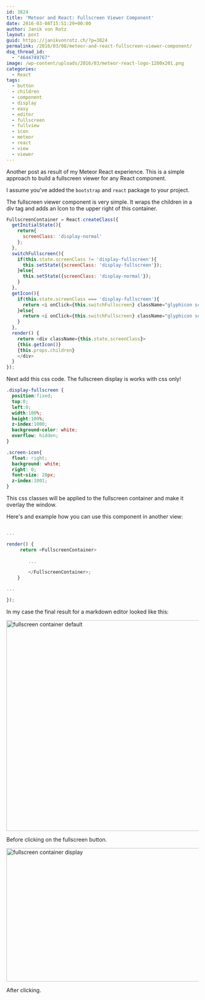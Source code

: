 ```yaml
---
id: 3824
title: 'Meteor and React: Fullscreen Viewer Component'
date: 2016-03-08T15:51:29+00:00
author: Janik von Rotz
layout: post
guid: https://janikvonrotz.ch/?p=3824
permalink: /2016/03/08/meteor-and-react-fullscreen-viewer-component/
dsq_thread_id:
  - "4644749767"
image: /wp-content/uploads/2016/03/meteor-react-logo-1200x201.png
categories:
  - React
tags:
  - button
  - children
  - component
  - display
  - easy
  - editor
  - fullscreen
  - fullview
  - icon
  - meteor
  - react
  - view
  - viewer
---
```

Another post as result of my Meteor React experience.
This is a simple approach to build a fullscreen viewer for any React component.
<!--more-->
I assume you've added the `bootstrap` and `react` package to your project.

The fullscreen viewer component is very simple. It wraps the children in a div tag and adds an Icon to the upper right of this container.

```js
FullscreenContainer = React.createClass({
  getInitialState(){
    return{
      screenClass: 'display-normal'
    };
  },
  switchFullscreen(){
    if(this.state.screenClass != 'display-fullscreen'){
      this.setState({screenClass: 'display-fullscreen'});
    }else{
      this.setState({screenClass: 'display-normal'});
    }
  },
  getIcon(){
    if(this.state.screenClass === 'display-fullscreen'){
      return <i onClick={this.switchFullscreen} className="glyphicon screen-icon glyphicon-remove" />
    }else{
      return <i onClick={this.switchFullscreen} className="glyphicon screen-icon glyphicon-fullscreen" />
    }
  },
  render() {
    return <div className={this.state.screenClass}>
    {this.getIcon()}
    {this.props.children}
    </div>
  }
});
```

Next add this css code. The fullscreen display is works with css only!

```css
.display-fullscreen {
  position:fixed;
  top:0;
  left:0;
  width:100%;
  height:100%;
  z-index:1000;
  background-color: white;
  overflow: hidden;
}

.screen-icon{
  float: right;
  background: white;
  right: 0;
  font-size: 20px;
  z-index:1001;
}
```

This css classes will be applied to the fullscreen container and make it overlay the window.

Here's and example how you can use this component in another view:

```js

...

render() {
     return <FullscreenContainer>
        
        ...

        </FullscreenContainer>;
    }

...

});
```

In my case the final result for a markdown editor looked like this:

<img src="https://janikvonrotz.ch/wp-content/uploads/2016/03/fullscreen-container-default-1024x672.png" alt="fullscreen container default" width="840" height="551" class="aligncenter size-large wp-image-3860" />

Before clicking on the fullscreen button.

<img src="https://janikvonrotz.ch/wp-content/uploads/2016/03/fullscreen-container-display-1024x426.png" alt="fullscreen container display" width="840" height="349" class="aligncenter size-large wp-image-3861" />

After clicking.